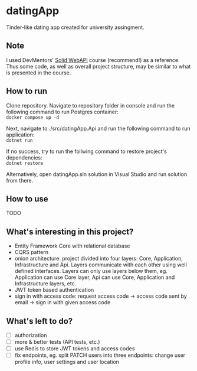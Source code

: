 # datingApp

Tinder-like dating app created for university assingment.

## Note

I used DevMentors' [Solid WebAPI](https://platform.devmentors.io/courses/solid-web-api) course (recommend!) as a reference. Thus some code, as well as overall project structure, may be similar to what is presented in the course.

## How to run

Clone repository. Navigate to repository folder in console and run the following command to run Postgres container:\
`docker compose up -d`

Next, navigate to ./src/datingApp.Api and run the following command to run application:\
`dotnet run`

If no success, try to run the follwing command to restore project's dependencies:\
`dotnet restore`

Alternatively, open datingApp.sln solution in Visual Studio and run solution from there.

## How to use

TODO

## What's interesting in this project?

- Entity Framework Core with relational database
- CQRS pattern
- onion architecture: project divided into four layers: Core, Application, Infrastructure and Api. Layers communicate with each other using well defined interfaces. Layers can only use layers below them, eg. Application can use Core layer, Api can use Core, Application and Infrastructure layers, etc.
- JWT token based authentication
- sign in with access code: request access code -> access code sent by email -> sign in with given access code

## What's left to do?

- [ ] authorization
- [ ] more & better tests (API tests, etc.)
- [ ] use Redis to store JWT tokens and access codes
- [ ] fix endpoints, eg. split PATCH users into three endpoints: change user profile info, user settings and user location
